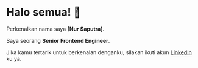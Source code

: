 # Halo semua! 👋

Perkenalkan nama saya **[Nur Saputra]**.<br>

Saya seorang **Senior Frontend Engineer**.<br>

Jika kamu tertarik untuk berkenalan denganku, silakan ikuti akun [LinkedIn](https://www.linkedin.com/in/nur-saputra-598059253/) ku ya.

<!--
**nursaputraajalah/nursaputraajalah** is a ✨ _special_ ✨ repository because its `README.md` (this file) appears on your GitHub profile.

Here are some ideas to get you started:

- 🔭 I’m currently working on ...
- 🌱 I’m currently learning ...
- 👯 I’m looking to collaborate on ...
- 🤔 I’m looking for help with ...
- 💬 Ask me about ...
- 📫 How to reach me: ...
- 😄 Pronouns: ...
- ⚡ Fun fact: ...
-->
